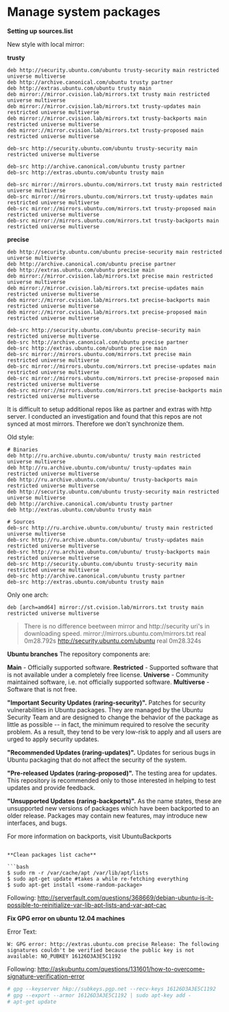 # Manage system packages

**Setting up sources.list**

New style with local mirror:

**trusty**

```
deb http://security.ubuntu.com/ubuntu trusty-security main restricted universe multiverse
deb http://archive.canonical.com/ubuntu trusty partner
deb http://extras.ubuntu.com/ubuntu trusty main
deb mirror://mirror.cvision.lab/mirrors.txt trusty main restricted universe multiverse
deb mirror://mirror.cvision.lab/mirrors.txt trusty-updates main restricted universe multiverse
deb mirror://mirror.cvision.lab/mirrors.txt trusty-backports main restricted universe multiverse
deb mirror://mirror.cvision.lab/mirrors.txt trusty-proposed main restricted universe multiverse

deb-src http://security.ubuntu.com/ubuntu trusty-security main restricted universe multiverse

deb-src http://archive.canonical.com/ubuntu trusty partner
deb-src http://extras.ubuntu.com/ubuntu trusty main

deb-src mirror://mirrors.ubuntu.com/mirrors.txt trusty main restricted universe multiverse
deb-src mirror://mirrors.ubuntu.com/mirrors.txt trusty-updates main restricted universe multiverse
deb-src mirror://mirrors.ubuntu.com/mirrors.txt trusty-proposed main restricted universe multiverse
deb-src mirror://mirrors.ubuntu.com/mirrors.txt trusty-backports main restricted universe multiverse
```

**precise**
```
deb http://security.ubuntu.com/ubuntu precise-security main restricted universe multiverse
deb http://archive.canonical.com/ubuntu precise partner
deb http://extras.ubuntu.com/ubuntu precise main
deb mirror://mirror.cvision.lab/mirrors.txt precise main restricted universe multiverse
deb mirror://mirror.cvision.lab/mirrors.txt precise-updates main restricted universe multiverse
deb mirror://mirror.cvision.lab/mirrors.txt precise-backports main restricted universe multiverse
deb mirror://mirror.cvision.lab/mirrors.txt precise-proposed main restricted universe multiverse

deb-src http://security.ubuntu.com/ubuntu precise-security main restricted universe multiverse
deb-src http://archive.canonical.com/ubuntu precise partner
deb-src http://extras.ubuntu.com/ubuntu precise main
deb-src mirror://mirrors.ubuntu.com/mirrors.txt precise main restricted universe multiverse
deb-src mirror://mirrors.ubuntu.com/mirrors.txt precise-updates main restricted universe multiverse
deb-src mirror://mirrors.ubuntu.com/mirrors.txt precise-proposed main restricted universe multiverse
deb-src mirror://mirrors.ubuntu.com/mirrors.txt precise-backports main restricted universe multiverse

```

It is difficult to setup additional repos like as partner and extras with http server. I conducted an investigation and found that this repos are not synced at most mirrors. Therefore we don't synchronize them.

Old style:

```
# Binaries
deb http://ru.archive.ubuntu.com/ubuntu/ trusty main restricted universe multiverse
deb http://ru.archive.ubuntu.com/ubuntu/ trusty-updates main restricted universe multiverse
deb http://ru.archive.ubuntu.com/ubuntu/ trusty-backports main restricted universe multiverse
deb http://security.ubuntu.com/ubuntu trusty-security main restricted universe multiverse
deb http://archive.canonical.com/ubuntu trusty partner
deb http://extras.ubuntu.com/ubuntu trusty main

# Sources
deb-src http://ru.archive.ubuntu.com/ubuntu/ trusty main restricted universe multiverse
deb-src http://ru.archive.ubuntu.com/ubuntu/ trusty-updates main restricted universe multiverse
deb-src http://ru.archive.ubuntu.com/ubuntu/ trusty-backports main restricted universe multiverse
deb-src http://security.ubuntu.com/ubuntu trusty-security main restricted universe multiverse
deb-src http://archive.canonical.com/ubuntu trusty partner
deb-src http://extras.ubuntu.com/ubuntu trusty main
```

Only one arch:

```
deb [arch=amd64] mirror://st.cvision.lab/mirrors.txt trusty main restricted universe multiverse
```

> There is no difference beetween mirror and http://security uri's in downloading speed.
> mirror://mirrors.ubuntu.com/mirrors.txt
> real	0m28.792s
> http://security.ubuntu.com/ubuntu
> real	0m28.324s

**Ubuntu branches**
The repository components are:

**Main** - Officially supported software.
**Restricted** - Supported software that is not available under a completely free license.
**Universe** - Community maintained software, i.e. not officially supported software.
**Multiverse** - Software that is not free.


**"Important Security Updates (raring-security)".** Patches for security vulnerabilities in Ubuntu packages. They are managed by the Ubuntu Security Team and are designed to change the behavior of the package as little as possible -- in fact, the minimum required to resolve the security problem. As a result, they tend to be very low-risk to apply and all users are urged to apply security updates.

**"Recommended Updates (raring-updates)".** Updates for serious bugs in Ubuntu packaging that do not affect the security of the system.

**"Pre-released Updates (raring-proposed)".** The testing area for updates. This repository is recommended only to those interested in helping to test updates and provide feedback.

**"Unsupported Updates (raring-backports)".** As the name states, these are unsupported new versions of packages which have been backported to an older release. Packages may contain new features, may introduce new interfaces, and bugs.

For more information on backports, visit UbuntuBackports
```

**Clean packages list cache**

```bash
$ sudo rm -r /var/cache/apt /var/lib/apt/lists
$ sudo apt-get update #takes a while re-fetching everything
$ sudo apt-get install <some-random-package>
```

Following: http://serverfault.com/questions/368669/debian-ubuntu-is-it-possible-to-reinitialize-var-lib-apt-lists-and-var-apt-cac

**Fix GPG error on ubuntu 12.04 machines**

Error Text:
```
W: GPG error: http://extras.ubuntu.com precise Release: The following signatures couldn't be verified because the public key is not available: NO_PUBKEY 16126D3A3E5C1192
```

Following: http://askubuntu.com/questions/131601/how-to-overcome-signature-verification-error

```bash
# gpg --keyserver hkp://subkeys.pgp.net --recv-keys 16126D3A3E5C1192
# gpg --export --armor 16126D3A3E5C1192 | sudo apt-key add -
# apt-get update

```


